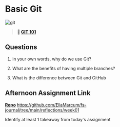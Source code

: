 # Basic Git

![git](https://git-scm.com/images/branching-illustration@2x.png)

> **📖 [GIT 101](https://codeworksacademy.com/fs-student-guide/resources/wk1/01-GIT)**

## Questions

1. In your own words, why do we use Git?

2. What are the benefits of having multiple branches?

3. What is the difference between Git and GitHub

## Afternoon Assignment Link

**[Repo](https://github.com/EllaMarcum/<ASSIGNMENT_REPO>)**
https://github.com/EllaMarcum/fs-journal/tree/main/reflections/week01

Identify at least 1 takeaway from today's assignment

